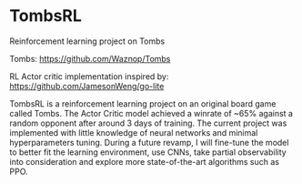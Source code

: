 # TombsRL
Reinforcement learning project on Tombs

Tombs:
https://github.com/Waznop/Tombs

RL Actor critic implementation inspired by:
https://github.com/JamesonWeng/go-lite

TombsRL is a reinforcement learning project on an original board game called Tombs. The Actor Critic model achieved a winrate of ~65% against a random opponent after around 3 days of training. The current project was implemented with little knowledge of neural networks and minimal hyperparameters tuning. During a future revamp, I will fine-tune the model to better fit the learning environment, use CNNs, take partial observability into consideration and explore more state-of-the-art algorithms such as PPO.
